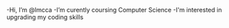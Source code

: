 -Hi, I’m @lmcca
-I’m curently coursing Computer Science
-I'm interested in upgrading my coding skills


